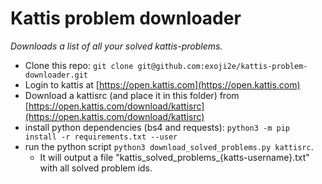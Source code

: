 # Kattis problem downloader

_Downloads a list of all your solved kattis-problems._

- Clone this repo: `git clone git@github.com:exoji2e/kattis-problem-downloader.git`
- Login to kattis at [https://open.kattis.com](https://open.kattis.com)
- Download a kattisrc (and place it in this folder) from [https://open.kattis.com/download/kattisrc](https://open.kattis.com/download/kattisrc)
- install python dependencies (bs4 and requests): `python3 -m pip install -r requirements.txt --user`
- run the python script `python3 download_solved_problems.py kattisrc`.
    - It will output a file "kattis_solved_problems_{katts-username}.txt" with all solved problem ids.